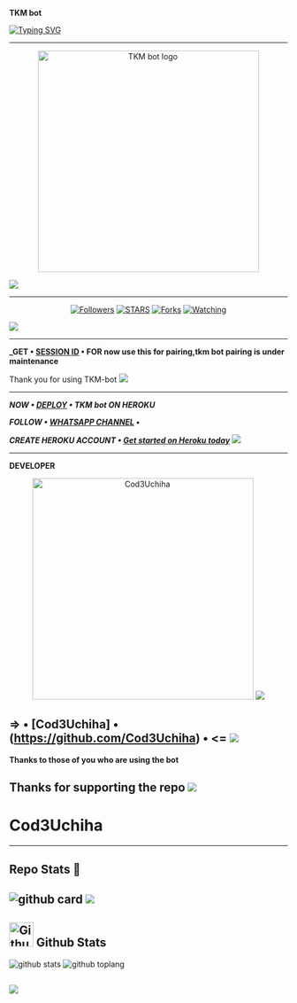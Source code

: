 **TKM bot**

<a href="https://git.io/typing-svg"><img src="https://readme-typing-svg.demolab.com?font=Black+Ops+One&size=50&pause=1000&color=1BAFBAFF&center=true&width=910&height=100&lines=THANKS FOR CHOOSING +TKM-bot;MULTI+DEVICE+WHATSAPP+BOT" alt="Typing SVG" /></a>
  </p>
  
---

<p align="center">
  <a href="https://github.com/Cod3Uchiha">
    <img alt="TKM bot logo" height="400" src="https://telegra.ph/file/626e7105422c8908f723d.jpg">
  </a>
</p>
<a><img src='https://i.imgur.com/LyHic3i.gif'/></a>

---

<p align="center">
  <a href="https://github.com/Cod3Uchiha?tab=followers"><img title="Followers" src="https://img.shields.io/github/followers/Cod3Uchiha?label=Followers&style=social"></a>
  <a href="https://github.com/Cod3Uchiha/TKM-bot/stargazers/"><img title="STARS" src="https://img.shields.io/github/stars/Cod3Uchiha/TKM-bot?&style=social"></a>
  <a href="https://github.com/Cod3Uchiha/TKM-bot/network/members"><img title="Forks" src="https://img.shields.io/github/forks/Cod3Uchiha/TKM-bot?style=social"></a>
  <a href="https://github.com/Cod3Uchiha/TKM-bot/watchers"><img title="Watching" src="https://img.shields.io/github/watchers/Cod3Uchiha/TKM-bot?label=Watching&style=social"></a>
</p>
<a><img src='https://i.imgur.com/LyHic3i.gif'/></a>

---

**_GET • [SESSION ID](https://cod3session-00187e8a3f27.herokuapp.com/) • FOR now use this for pairing,tkm bot pairing is under maintenance**

Thank you for using TKM-bot
<a><img src='https://i.imgur.com/LyHic3i.gif'/></a>

---

**_NOW • [DEPLOY](https://dashboard.heroku.com/new?button-url=https://github.com/Cod3Uchiha/TKM-bot&template=https://github.com/Cod3Uchiha/TKM-bot) • TKM bot ON HEROKU_**

**_FOLLOW • [WHATSAPP CHANNEL](https://whatsapp.com/channel/0029VaKjSra9WtC0kuJqvl0g) •_**

**_CREATE HEROKU ACCOUNT • [Get started on Heroku today](https://www.heroku.com)_**
<a><img src='https://i.imgur.com/LyHic3i.gif'/></a>

---

**DEVELOPER**

<p align="center">
<a href="https://github.com/Cod3Uchiha"><img src="https://telegra.ph/file/7d1d362a15f946d427db1.jpg" height="400" alt="Cod3Uchiha"/></a>
<a><img src='https://i.imgur.com/LyHic3i.gif'/></a>
  
**=> • [Cod3Uchiha] • (https://github.com/Cod3Uchiha) • <=**
<a><img src='https://i.imgur.com/LyHic3i.gif'/></a>
---
  
**Thanks to those of you who are using the bot**

**Thanks for supporting the repo**
<a><img src='https://i.imgur.com/LyHic3i.gif'/></a>
---

# Cod3Uchiha

---------

## Repo Stats 🔭

![github card](https://github-readme-stats.vercel.app/api/pin/?username=Cod3Uchiha&repo=TKM-bot&theme=chartreuse-dark)
<a><img src='https://i.imgur.com/LyHic3i.gif'/></a>
---------

## <img src="https://raw.githubusercontent.com/vilcajoal/vilcajoal/master/assets/octocat-anime.gif" alt="Github" width="44" height="44"> Github Stats

![github stats](https://github-readme-stats.vercel.app/api?username=Cod3Uchiha&show_icons=true&theme=chartreuse-dark)
![github toplang](https://github-readme-stats.vercel.app/api/top-langs/?username=Cod3Uchiha&layout=compact&theme=chartreuse-dark)

<a><img src='https://i.imgur.com/LyHic3i.gif'/></a>
---------
